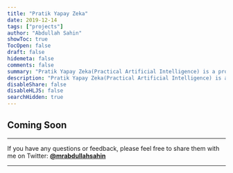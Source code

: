 ```yaml
---
title: "Pratik Yapay Zeka"
date: 2019-12-14
tags: ["projects"]
author: "Abdullah Sahin"
showToc: true
TocOpen: false
draft: false
hidemeta: false
comments: false
summary: "Pratik Yapay Zeka(Practical Artificial Intelligence) is a project created for everyone who wants to improve themselves in artificial intelligence technologies, who wants to share their knowledge and experience with others, who enjoys adding value, producing and sharing."
description: "Pratik Yapay Zeka(Practical Artificial Intelligence) is a project created for everyone who wants to improve themselves in artificial intelligence technologies, who wants to share their knowledge and experience with others, who enjoys adding value, producing and sharing."
disableShare: false
disableHLJS: false
searchHidden: true
---
```


## Coming Soon

___


If you have any questions or feedback, please feel free to share them with me on Twitter:  **[@mrabdullahsahin](https://twitter.com/mrabdullahsahin)**

___

